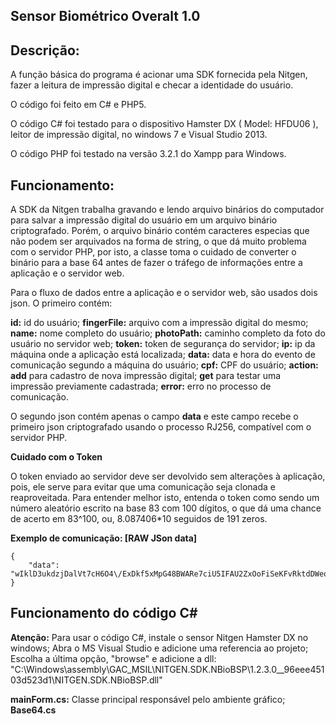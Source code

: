## Sensor Biométrico Overalt 1.0

Descrição:
----------

A função básica do programa é acionar uma SDK fornecida pela Nitgen, fazer a leitura de impressão digital e checar a identidade do usuário. 

O código foi feito em C# e PHP5.

O código C# foi testado para o dispositivo Hamster DX ( Model: HFDU06 ), leitor de impressão digital, no windows 7 e Visual Studio 2013.

O código PHP foi testado na versão 3.2.1 do Xampp para Windows.

Funcionamento:
--------------

A SDK da Nitgen trabalha gravando e lendo arquivo binários do computador para salvar a impressão digital do usuário em um arquivo binário criptografado. Porém, o arquivo binário contém caracteres especias que não podem ser arquivados na forma de string, o que dá muito problema com o servidor PHP, por isto, a classe toma o cuidado de converter o binário para a base 64 antes de fazer o tráfego de informações entre a aplicação e o servidor web.

Para o fluxo de dados entre a aplicação e o servidor web, são usados dois json. O primeiro contém:

**id:** id do usuário;
**fingerFile:** arquivo com a impressão digital do mesmo;
**name:** nome completo do usuário;
**photoPath:** caminho completo da foto do usuário no servidor web;
**token:** token de segurança do servidor;
**ip:** ip da máquina onde a aplicação está localizada;
**data:** data e hora do evento de comunicação segundo a máquina do usuário;
**cpf:** CPF do usuário;
**action:** **add** para cadastro de nova impressão digital; **get** para testar uma impressão previamente cadastrada;
**error:** erro no processo de comunicação. 

O segundo json contém apenas o campo **data** e este campo recebe o primeiro json criptografado usando o processo RJ256, compatível com o servidor PHP.

**Cuidado com o Token** 

O token enviado ao servidor deve ser devolvido sem alterações à aplicação, pois, ele serve para evitar que uma comunicação seja clonada e reaproveitada. Para entender melhor isto, entenda o token como sendo um número aleatório escrito na base 83 com 100 dígitos, o que dá uma chance de acerto em 83^100, ou, 8.087406*10 seguidos de 191 zeros.

**Exemplo de comunicação: [RAW JSon data]**
```
{
	"data": "wIklD3ukdzjDalVt7cH6O4\/ExDkf5xMpG48BWARe7ciU5IFAU2ZxOoFiSeKFvRktdDWeoYUHNIVmzT\/zM+L+JdE\/vPQ5TK+uVvgT7ow9kvxN7Mzuul9mN6egyzkRMyc2bhm04gkbP\/YWR9Eg\/MHrwo1Ff17WBFAbOjpP0\/6APtdJU7Ti7RQARN0RHf5nOLEDZbAhzd\/gWTG+5u0esw9qCA=="
}
```

Funcionamento do código C#
---------------------------

**Atenção:**
Para usar o código C#, instale o sensor Nitgen Hamster DX no windows;
Abra o MS Visual Studio e adicione uma referencia ao projeto;
Escolha a última opção, "browse" e adicione a dll:
"C:\Windows\assembly\GAC_MSIL\NITGEN.SDK.NBioBSP\1.2.3.0__96eee45103d523d1\NITGEN.SDK.NBioBSP.dll"

**mainForm.cs:** Classe principal responsável pelo ambiente gráfico;
**Base64.cs**
